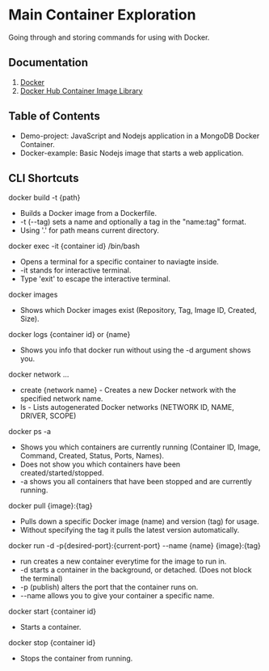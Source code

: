 # Main Container Exploration
Going through and storing commands for using with Docker.

## Documentation
  1. [Docker](https://docs.docker.com/get-started/)
  2. [Docker Hub Container Image Library](https://hub.docker.com/)

## Table of Contents
  - Demo-project: JavaScript and Nodejs application in a MongoDB Docker Container.
  - Docker-example: Basic Nodejs image that starts a web application.


## CLI Shortcuts

docker build -t {path}
  - Builds a Docker image from a Dockerfile.
  - -t (--tag) sets a name and optionally a tag in the "name:tag" format.
  - Using '.' for path means current directory.

docker exec -it {container id} /bin/bash
  - Opens a terminal for a specific container to naviagte inside.
  - -it stands for interactive terminal.
  - Type 'exit' to escape the interactive terminal.

docker images 
  - Shows which Docker images exist (Repository, Tag, Image ID, Created, Size).
  
docker logs {container id} or {name}
  - Shows you info that docker run without using the -d argument shows you.

docker network ...
  - create {network name} - Creates a new Docker network with the specified network name.
  - ls - Lists autogenerated Docker networks (NETWORK ID, NAME, DRIVER, SCOPE)

docker ps -a
  - Shows you which containers are currently running (Container ID, Image, Command, Created, Status, Ports, Names).
  - Does not show you which containers have been created/started/stopped.
  - -a shows you all containers that have been stopped and are currently running.

docker pull {image}:{tag} 
  - Pulls down a specific Docker image (name) and version (tag) for usage.
  - Without specifying the tag it pulls the latest version automatically.

docker run -d -p{desired-port}:{current-port} --name {name} {image}:{tag}
  - run creates a new container everytime for the image to run in.
  - -d starts a container in the background, or detached. (Does not block the terminal)
  - -p (publish) alters the port that the container runs on.
  - --name allows you to give your container a specific name.

docker start {container id}
  - Starts a container.

docker stop {container id} 
  - Stops the container from running.